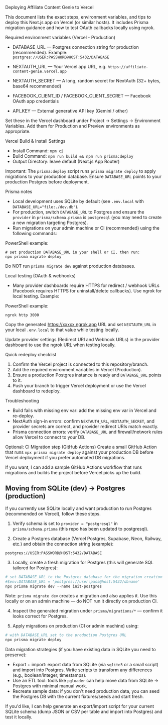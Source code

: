 Deploying Affiliate Content Genie to Vercel

This document lists the exact steps, environment variables, and tips to deploy this Next.js app on Vercel (or similar hosts). It includes Prisma migration guidance and how to test OAuth callbacks locally using ngrok.

Required environment variables (Vercel - Production)
- DATABASE_URL — Postgres connection string for production (recommended). Example:
  `postgres://USER:PASSWORD@HOST:5432/DATABASE`

- NEXTAUTH_URL — Your Vercel app URL, e.g. `https://affiliate-content-genie.vercel.app`
- NEXTAUTH_SECRET — A long, random secret for NextAuth (32+ bytes, base64 recommended)
- FACEBOOK_CLIENT_ID / FACEBOOK_CLIENT_SECRET — Facebook OAuth app credentials
- API_KEY — External generative API key (Gemini / other)

Set these in the Vercel dashboard under Project → Settings → Environment Variables. Add them for Production and Preview environments as appropriate.

Vercel Build & Install Settings
- Install Command: `npm ci`
- Build Command: `npm run build && npm run prisma:deploy`
- Output Directory: leave default (Next.js App Router)

Important: The `prisma:deploy` script runs `prisma migrate deploy` to apply migrations to your production database. Ensure `DATABASE_URL` points to your production Postgres before deployment.

Prisma notes
- Local development uses SQLite by default (see `.env.local` with `DATABASE_URL="file:./dev.db"`).
- For production, switch `DATABASE_URL` to Postgres and ensure the `provider` in `prisma/schema.prisma` is `postgresql` (you may need to create a new migration targeting Postgres).
- Run migrations on your admin machine or CI (recommended) using the following commands:

PowerShell example:

```
# set production DATABASE_URL in your shell or CI, then run:
npx prisma migrate deploy
```

Do NOT run `prisma migrate dev` against production databases.

Local testing (OAuth & webhooks)
- Many provider dashboards require HTTPS for redirect / webhook URLs (Facebook requires HTTPS for uninstall/delete callbacks). Use ngrok for local testing. Example:

PowerShell example:

```
ngrok http 3000
```

Copy the generated https://xxxxx.ngrok.app URL and set `NEXTAUTH_URL` in your local `.env.local` to that value while testing locally.

Update provider settings (Redirect URI and Webhook URLs) in the provider dashboard to use the ngrok URL when testing locally.

Quick redeploy checklist
1. Confirm the Vercel project is connected to this repository/branch.
2. Add the required environment variables in Vercel (Production).
3. Ensure a production Postgres instance is ready and `DATABASE_URL` points to it.
4. Push your branch to trigger Vercel deployment or use the Vercel dashboard to redeploy.

Troubleshooting
- Build fails with missing env var: add the missing env var in Vercel and re-deploy.
- NextAuth sign-in errors: confirm `NEXTAUTH_URL`, `NEXTAUTH_SECRET`, and provider secrets are correct, and provider redirect URIs match exactly.
- Prisma connection errors: verify `DATABASE_URL` and firewall/network rules allow Vercel to connect to your DB.

Optional: CI Migration step (GitHub Actions)
Create a small GitHub Action that runs `npx prisma migrate deploy` against your production DB before Vercel deployment if you prefer automated DB migrations.

If you want, I can add a sample GitHub Actions workflow that runs migrations and builds the project before Vercel picks up the build.

## Moving from SQLite (dev) → Postgres (production)

If you currently use SQLite locally and want production to run Postgres (recommended on Vercel), follow these steps.

1) Verify schema is set to `provider = "postgresql"` in `prisma/schema.prisma` (this repo has been updated to postgresql).

2) Create a Postgres database (Vercel Postgres, Supabase, Neon, Railway, etc.) and obtain the connection string (example):

```
postgres://USER:PASSWORD@HOST:5432/DATABASE
```

3) Locally, create a fresh migration for Postgres (this will generate SQL tailored for Postgres):

```powershell
# set DATABASE_URL to the Postgres database for the migration creation step
#$env:DATABASE_URL = 'postgres://user:pass@host:5432/dbname'
npx prisma migrate dev --name init-postgres
```

Note: `prisma migrate dev` creates a migration and also applies it. Use this locally or on an admin machine — do NOT run it directly on production CI.

4) Inspect the generated migration under `prisma/migrations/*` — confirm it looks correct for Postgres.

5) Apply migrations on production (CI or admin machine) using:

```powershell
# with DATABASE_URL set to the production Postgres URL
npx prisma migrate deploy
```

Data migration strategies (if you have existing data in SQLite you need to preserve):
- Export + import: export data from SQLite (via `sqlite3` or a small script) and import into Postgres. Write scripts to transform any differences (e.g., boolean/integer, timestamps).
- Use an ETL tool: tools like `pgloader` can help move data from SQLite → Postgres with minimal manual work.
- Recreate sample data: if you don't need production data, you can seed the Postgres DB with the current fixtures/seeds and start fresh.

If you'd like, I can help generate an export/import script for your current SQLite schema (dump JSON or CSV per table and import into Postgres) and test it locally.

